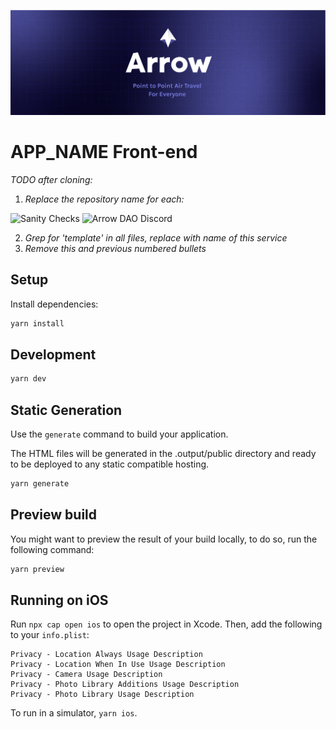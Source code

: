 ![Arrow Banner](https://github.com/Arrow-air/.github/raw/main/profile/assets/arrow_v2_twitter-banner_neu.png)

# APP_NAME Front-end

*TODO after cloning:*

1. *Replace the repository name for each:*

![Sanity Checks](https://github.com/arrow-air/web-template-nuxt/actions/workflows/sanity_checks.yml/badge.svg?branch=main)
![Arrow DAO Discord](https://img.shields.io/discord/853833144037277726?style=plastic)

2. *Grep for 'template' in all files, replace with name of this service*
3. *Remove this and previous numbered bullets*

## Setup

Install dependencies:

```bash
yarn install
```

## Development

```bash
yarn dev
```

## Static Generation

Use the `generate` command to build your application.

The HTML files will be generated in the .output/public directory and ready to be deployed to any static compatible hosting.

```bash
yarn generate
```

## Preview build

You might want to preview the result of your build locally, to do so, run the following command:

```bash
yarn preview
```

## Running on iOS

Run `npx cap open ios` to open the project in Xcode. Then, add the
following to your `info.plist`:

```
Privacy - Location Always Usage Description
Privacy - Location When In Use Usage Description
Privacy - Camera Usage Description
Privacy - Photo Library Additions Usage Description
Privacy - Photo Library Usage Description
```

To run in a simulator, `yarn ios`.
